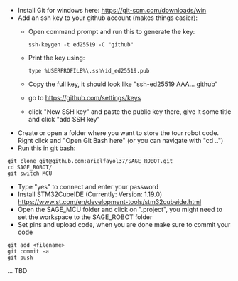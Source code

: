 - Install Git for windows here: <https://git-scm.com/downloads/win>
- Add an ssh key to your github account (makes things easier): 
  - Open command prompt and run this to generate the key:

    ```
    ssh-keygen -t ed25519 -C "github"
    ```
  - Print the key using:

    ```
    type %USERPROFILE%\.ssh\id_ed25519.pub
    ```
  - Copy the full key, it should look like "ssh-ed25519 AAA... github"
  - go to <https://github.com/settings/keys>
  - click "New SSH key" and paste the public key there, give it some title and click "add SSH key"
- Create or open a folder where you want to store the tour robot code. Right click and "Open Git Bash here" (or you can navigate with "cd ..")
- Run this in git bash:

```
git clone git@github.com:arielfayol37/SAGE_ROBOT.git
cd SAGE_ROBOT/
git switch MCU
```

- Type "yes" to connect and enter your password
- Install STM32CubeIDE (Currently: Version: 1.19.0) <https://www.st.com/en/development-tools/stm32cubeide.html>
- Open the SAGE_MCU folder and click on ".project", you might need to set the workspace to the SAGE_ROBOT folder
- Set pins and upload code, when you are done make sure to commit your code

```
git add <filename>
git commit -a
git push
```

... TBD